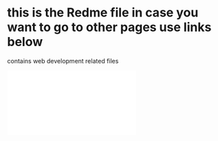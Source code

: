 # this is the Redme file in case you want to go to other pages use links below 
contains web development related files 

![cs](./css-advanced/index.html)
